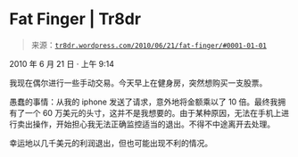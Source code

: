 <!--yml

类别：未分类

日期：2024 年 5 月 18 日 15:33:00

-->

# Fat Finger | Tr8dr

> 来源：[`tr8dr.wordpress.com/2010/06/21/fat-finger/#0001-01-01`](https://tr8dr.wordpress.com/2010/06/21/fat-finger/#0001-01-01)

2010 年 6 月 21 日 · 上午 9:14

我现在偶尔进行一些手动交易。今天早上在健身房，突然想购买一支股票。

愚蠢的事情：从我的 iphone 发送了请求，意外地将金额乘以了 10 倍。最终我拥有了一个 60 万美元的头寸，这并不是我想要的。由于某种原因，无法在手机上进行卖出操作，开始担心我无法正确监控适当的退出。不得不中途离开去处理。

幸运地以几千美元的利润退出，但也可能出现不利的情况。
